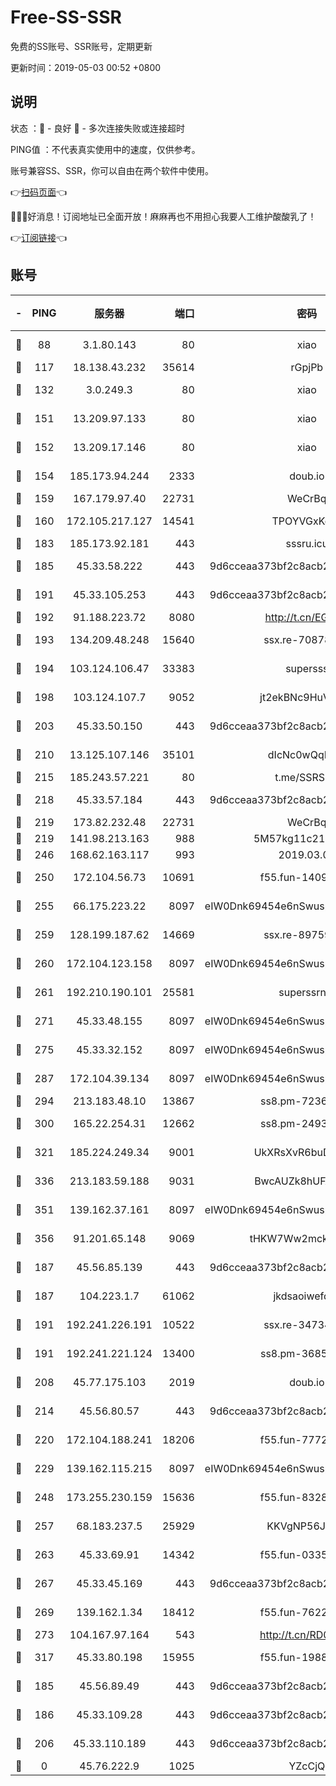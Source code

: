 # Free-SS-SSR

免费的SS账号、SSR账号，定期更新

更新时间：2019-05-03 00:52 +0800

## 说明

状态     ：🙂 - 良好 🙁 - 多次连接失败或连接超时

PING值   ：不代表真实使用中的速度，仅供参考。

账号兼容SS、SSR，你可以自由在两个软件中使用。

👉[扫码页面](https://liesauer.github.io/Free-SS-SSR/)👈

🎉🎉🎉好消息！订阅地址已全面开放！麻麻再也不用担心我要人工维护酸酸乳了！

👉[订阅链接](https://www.liesauer.net/yogurt/subscribe?ACCESS_TOKEN=DAYxR3mMaZAsaqUb)👈

## 账号

|-|PING|服务器|端口|密码|加密方式|区域|
|:----:|:----:|:-----:|-----:|:----:|:----:|:----:|
|🙂|88|3.1.80.143|80|xiao|aes-128-ctr|SG|
|🙂|117|18.138.43.232|35614|rGpjPb|rc4-md5|SG|
|🙂|132|3.0.249.3|80|xiao|aes-128-ctr|SG|
|🙂|151|13.209.97.133|80|xiao|aes-128-ctr|KR|
|🙂|152|13.209.17.146|80|xiao|aes-128-ctr|KR|
|🙂|154|185.173.94.244|2333|doub.io|aes-128-ctr|RU|
|🙂|159|167.179.97.40|22731|WeCrBq|rc4-md5|JP|
|🙂|160|172.105.217.127|14541|TPOYVGxKglpi|aes-256-cfb|JP|
|🙂|183|185.173.92.181|443|sssru.icu|rc4-md5|RU|
|🙂|185|45.33.58.222|443|9d6cceaa373bf2c8acb22e60b6a58be6|aes-256-cfb|US|
|🙂|191|45.33.105.253|443|9d6cceaa373bf2c8acb22e60b6a58be6|aes-256-cfb|US|
|🙂|192|91.188.223.72|8080|http://t.cn/EGJIyrl|rc4-md5|RU|
|🙂|193|134.209.48.248|15640|ssx.re-70878425|aes-256-cfb|US|
|🙂|194|103.124.106.47|33383|supersss|aes-256-cfb|US|
|🙂|198|103.124.107.7|9052|jt2ekBNc9HuVtm2a|aes-256-cfb|US|
|🙂|203|45.33.50.150|443|9d6cceaa373bf2c8acb22e60b6a58be6|aes-256-cfb|US|
|🙂|210|13.125.107.146|35101|dIcNc0wQqMzU|aes-256-cfb|KR|
|🙂|215|185.243.57.221|80|t.me/SSRSUB|rc4-md5|US|
|🙂|218|45.33.57.184|443|9d6cceaa373bf2c8acb22e60b6a58be6|aes-256-cfb|US|
|🙂|219|173.82.232.48|22731|WeCrBq|rc4-md5|US|
|🙂|219|141.98.213.163|988|5M57kg11c214qDmK|chacha20|KR|
|🙂|246|168.62.163.117|993|2019.03.07|rc4-md5|US|
|🙂|250|172.104.56.73|10691|f55.fun-14099948|aes-256-cfb|SG|
|🙂|255|66.175.223.22|8097|eIW0Dnk69454e6nSwuspv9DmS201tQ0D|aes-256-cfb|US|
|🙂|259|128.199.187.62|14669|ssx.re-89759898|aes-256-cfb|SG|
|🙂|260|172.104.123.158|8097|eIW0Dnk69454e6nSwuspv9DmS201tQ0D|aes-256-cfb|JP|
|🙂|261|192.210.190.101|25581|superssrnet|aes-256-cfb|US|
|🙂|271|45.33.48.155|8097|eIW0Dnk69454e6nSwuspv9DmS201tQ0D|aes-256-cfb|US|
|🙂|275|45.33.32.152|8097|eIW0Dnk69454e6nSwuspv9DmS201tQ0D|aes-256-cfb|US|
|🙂|287|172.104.39.134|8097|eIW0Dnk69454e6nSwuspv9DmS201tQ0D|aes-256-cfb|SG|
|🙂|294|213.183.48.10|13867|ss8.pm-72362652|rc4-md5|RU|
|🙂|300|165.22.254.31|12662|ss8.pm-24934298|aes-256-cfb|SG|
|🙂|321|185.224.249.34|9001|UkXRsXvR6buDMG2Y|aes-256-cfb|RU|
|🙂|336|213.183.59.188|9031|BwcAUZk8hUFAkDGN|aes-256-cfb|NL|
|🙂|351|139.162.37.161|8097|eIW0Dnk69454e6nSwuspv9DmS201tQ0D|aes-256-cfb|SG|
|🙂|356|91.201.65.148|9069|tHKW7Ww2mck9CHQG|aes-256-cfb|IT|
|🙂|187|45.56.85.139|443|9d6cceaa373bf2c8acb22e60b6a58be6|aes-256-cfb|US|
|🙂|187|104.223.1.7|61062|jkdsaoiwefdsa|aes-256-cfb|US|
|🙂|191|192.241.226.191|10522|ssx.re-34734043|aes-256-cfb|US|
|🙂|191|192.241.221.124|13400|ss8.pm-36858773|aes-256-cfb|US|
|🙂|208|45.77.175.103|2019|doub.io|aes-128-ctr|SG|
|🙂|214|45.56.80.57|443|9d6cceaa373bf2c8acb22e60b6a58be6|aes-256-cfb|US|
|🙂|220|172.104.188.241|18206|f55.fun-77724567|aes-256-cfb|SG|
|🙂|229|139.162.115.215|8097|eIW0Dnk69454e6nSwuspv9DmS201tQ0D|aes-256-cfb|JP|
|🙂|248|173.255.230.159|15636|f55.fun-83286338|aes-256-cfb|US|
|🙂|257|68.183.237.5|25929|KKVgNP56JeYW|aes-256-cfb|SG|
|🙂|263|45.33.69.91|14342|f55.fun-03357689|aes-256-cfb|US|
|🙂|267|45.33.45.169|443|9d6cceaa373bf2c8acb22e60b6a58be6|aes-256-cfb|US|
|🙂|269|139.162.1.34|18412|f55.fun-76221850|aes-256-cfb|SG|
|🙂|273|104.167.97.164|543|http://t.cn/RD0D7sx|rc4-md5|CA|
|🙂|317|45.33.80.198|15955|f55.fun-19883700|aes-256-cfb|US|
|🙁|185|45.56.89.49|443|9d6cceaa373bf2c8acb22e60b6a58be6|aes-256-cfb|US|
|🙁|186|45.33.109.28|443|9d6cceaa373bf2c8acb22e60b6a58be6|aes-256-cfb|US|
|🙁|206|45.33.110.189|443|9d6cceaa373bf2c8acb22e60b6a58be6|aes-256-cfb|US|
|🙁|0|45.76.222.9|1025|YZcCjQ|rc4-md5|JP|

